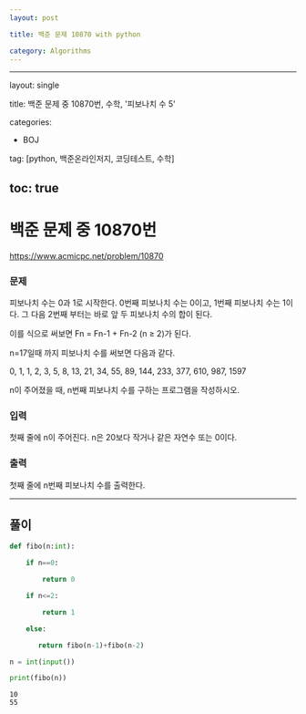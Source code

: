 ```yaml
---
layout: post

title: 백준 문제 10870 with python

category: Algorithms
---
```

---
layout: single

title: 백준 문제 중 10870번, 수학, '피보나치 수 5'

categories:
  - BOJ

tag: [python, 백준온라인저지, 코딩테스트, 수학]

toc: true
---

# 백준 문제 중 10870번
https://www.acmicpc.net/problem/10870

### 문제

피보나치 수는 0과 1로 시작한다. 0번째 피보나치 수는 0이고, 1번째 피보나치 수는 1이다. 그 다음 2번째 부터는 바로 앞 두 피보나치 수의 합이 된다.

이를 식으로 써보면 Fn = Fn-1 + Fn-2 (n ≥ 2)가 된다.

n=17일때 까지 피보나치 수를 써보면 다음과 같다.

0, 1, 1, 2, 3, 5, 8, 13, 21, 34, 55, 89, 144, 233, 377, 610, 987, 1597

n이 주어졌을 때, n번째 피보나치 수를 구하는 프로그램을 작성하시오.

### 입력

첫째 줄에 n이 주어진다. n은 20보다 작거나 같은 자연수 또는 0이다.

### 출력

첫째 줄에 n번째 피보나치 수를 출력한다.

---

## 풀이


```python
def fibo(n:int):

    if n==0:

        return 0

    if n<=2:

        return 1

    else:

       return fibo(n-1)+fibo(n-2)

n = int(input())

print(fibo(n))
```

    10
    55

